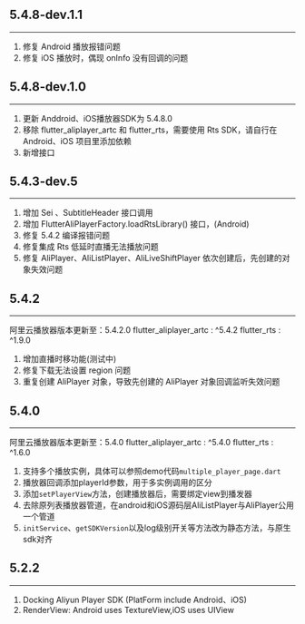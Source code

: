 ## 5.4.8-dev.1.1
----------------------------------
1. 修复 Android 播放报错问题
2. 修复 iOS 播放时，偶现 onInfo 没有回调的问题

## 5.4.8-dev.1.0
----------------------------------
1. 更新 Anddroid、iOS播放器SDK为 5.4.8.0
2. 移除 flutter_aliplayer_artc 和 flutter_rts，需要使用 Rts SDK，请自行在 Android、iOS 项目里添加依赖
3. 新增接口
## 5.4.3-dev.5
----------------------------------
1. 增加 Sei 、SubtitleHeader 接口调用
2. 增加 FlutterAliPlayerFactory.loadRtsLibrary() 接口，(Android)
3. 修复 5.4.2 编译报错问题
4. 修复集成 Rts 低延时直播无法播放问题
5. 修复 AliPlayer、AliListPlayer、AliLiveShiftPlayer 依次创建后，先创建的对象失效问题

## 5.4.2
----------------------------------
阿里云播放器版本更新至：5.4.2.0
flutter_aliplayer_artc : ^5.4.2
flutter_rts : ^1.9.0

1. 增加直播时移功能(测试中)
2. 修复下载无法设置 region 问题
3. 重复创建 AliPlayer 对象，导致先创建的 AliPlayer 对象回调监听失效问题

## 5.4.0
----------------------------------
阿里云播放器版本更新至：5.4.0
flutter_aliplayer_artc : ^5.4.0
flutter_rts : ^1.6.0

1. 支持多个播放实例，具体可以参照demo代码`multiple_player_page.dart`
2. 播放器回调添加playerId参数，用于多实例调用的区分
3. 添加`setPlayerView`方法，创建播放器后，需要绑定view到播发器
4. 去除原列表播放器管道，在android和iOS源码层AliListPlayer与AliPlayer公用一个管道
5. `initService`、`getSDKVersion`以及log级别开关等方法改为静态方法，与原生sdk对齐

## 5.2.2
----------------------------------
1. Docking Aliyun Player SDK (PlatForm include Android、iOS)
2. RenderView: Android uses TextureView,iOS uses UIView


